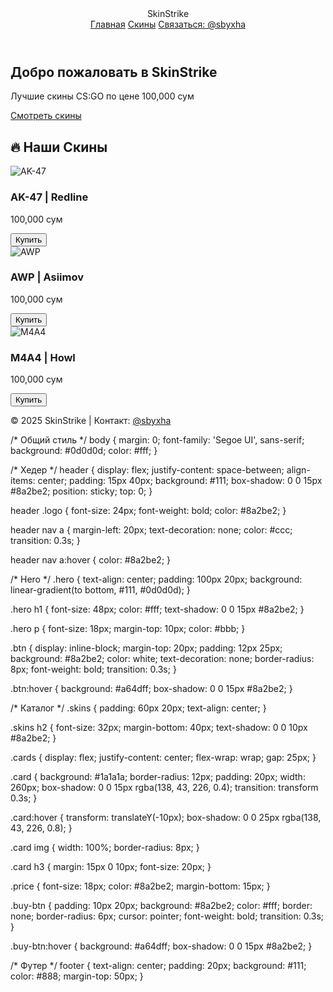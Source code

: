 <!DOCTYPE html>
<html lang="ru">
<head>
  <meta charset="UTF-8">
  <meta name="viewport" content="width=device-width, initial-scale=1.0">
  <title>SkinStrike — Магазин Скинов</title>
  <link rel="stylesheet" href="style.css">
</head>
<body>
  <!-- Навбар -->
  <header>
    <div class="logo">SkinStrike</div>
    <nav>
      <a href="#">Главная</a>
      <a href="#">Скины</a>
      <a href="https://t.me/sbyxha" target="_blank">Связаться: @sbyxha</a>
    </nav>
  </header>

  <!-- Хедер -->
  <section class="hero">
    <h1>Добро пожаловать в SkinStrike</h1>
    <p>Лучшие скины CS:GO по цене 100,000 сум</p>
    <a href="#skins" class="btn">Смотреть скины</a>
  </section>

  <!-- Каталог -->
  <section id="skins" class="skins">
    <h2>🔥 Наши Скины</h2>
    <div class="cards">
      <div class="card">
        <img src="https://cdn.cloudflare.steamstatic.com/apps/csgo/images/skillgroups/icon5.png" alt="AK-47">
        <h3>AK-47 | Redline</h3>
        <p class="price">100,000 сум</p>
        <button class="buy-btn">Купить</button>
      </div>
      <div class="card">
        <img src="https://cdn.cloudflare.steamstatic.com/apps/csgo/images/skillgroups/icon7.png" alt="AWP">
        <h3>AWP | Asiimov</h3>
        <p class="price">100,000 сум</p>
        <button class="buy-btn">Купить</button>
      </div>
      <div class="card">
        <img src="https://cdn.cloudflare.steamstatic.com/apps/csgo/images/skillgroups/icon8.png" alt="M4A4">
        <h3>M4A4 | Howl</h3>
        <p class="price">100,000 сум</p>
        <button class="buy-btn">Купить</button>
      </div>
    </div>
  </section>

  <!-- Футер -->
  <footer>
    <p>© 2025 SkinStrike | Контакт: <a href="https://t.me/sbyxha">@sbyxha</a></p>
  </footer>
</body>
</html>
/* Общий стиль */
body {
  margin: 0;
  font-family: 'Segoe UI', sans-serif;
  background: #0d0d0d;
  color: #fff;
}

/* Хедер */
header {
  display: flex;
  justify-content: space-between;
  align-items: center;
  padding: 15px 40px;
  background: #111;
  box-shadow: 0 0 15px #8a2be2;
  position: sticky;
  top: 0;
}

header .logo {
  font-size: 24px;
  font-weight: bold;
  color: #8a2be2;
}

header nav a {
  margin-left: 20px;
  text-decoration: none;
  color: #ccc;
  transition: 0.3s;
}

header nav a:hover {
  color: #8a2be2;
}

/* Hero */
.hero {
  text-align: center;
  padding: 100px 20px;
  background: linear-gradient(to bottom, #111, #0d0d0d);
}

.hero h1 {
  font-size: 48px;
  color: #fff;
  text-shadow: 0 0 15px #8a2be2;
}

.hero p {
  font-size: 18px;
  margin-top: 10px;
  color: #bbb;
}

.btn {
  display: inline-block;
  margin-top: 20px;
  padding: 12px 25px;
  background: #8a2be2;
  color: white;
  text-decoration: none;
  border-radius: 8px;
  font-weight: bold;
  transition: 0.3s;
}

.btn:hover {
  background: #a64dff;
  box-shadow: 0 0 15px #8a2be2;
}

/* Каталог */
.skins {
  padding: 60px 20px;
  text-align: center;
}

.skins h2 {
  font-size: 32px;
  margin-bottom: 40px;
  text-shadow: 0 0 10px #8a2be2;
}

.cards {
  display: flex;
  justify-content: center;
  flex-wrap: wrap;
  gap: 25px;
}

.card {
  background: #1a1a1a;
  border-radius: 12px;
  padding: 20px;
  width: 260px;
  box-shadow: 0 0 15px rgba(138, 43, 226, 0.4);
  transition: transform 0.3s;
}

.card:hover {
  transform: translateY(-10px);
  box-shadow: 0 0 25px rgba(138, 43, 226, 0.8);
}

.card img {
  width: 100%;
  border-radius: 8px;
}

.card h3 {
  margin: 15px 0 10px;
  font-size: 20px;
}

.price {
  font-size: 18px;
  color: #8a2be2;
  margin-bottom: 15px;
}

.buy-btn {
  padding: 10px 20px;
  background: #8a2be2;
  color: #fff;
  border: none;
  border-radius: 6px;
  cursor: pointer;
  font-weight: bold;
  transition: 0.3s;
}

.buy-btn:hover {
  background: #a64dff;
  box-shadow: 0 0 15px #8a2be2;
}

/* Футер */
footer {
  text-align: center;
  padding: 20px;
  background: #111;
  color: #888;
  margin-top: 50px;
}
